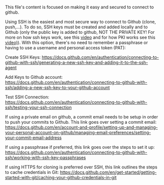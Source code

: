 This file's content is focused on making it easy and secured to connect to github. 

Using SSH is the easiest and most secure way to connect to Github (clone, push,...). To do so, SSH keys must be created and added locally and to Github (only the public key is added to github, NOT THE PRIVATE KEY! For more on how ssh keys work, see this [video](https://www.youtube.com/watch?v=y2SWzw9D4RA) and for how PKI works see this [video)](https://www.youtube.com/watch?v=FCf5LIJ0HWE)). With this option, there's no need to remember a passphrase or having to use a username and personal access token (PAT):

Create SSH Keys: https://docs.github.com/en/authentication/connecting-to-github-with-ssh/generating-a-new-ssh-key-and-adding-it-to-the-ssh-agent

Add Keys to Github account: https://docs.github.com/en/authentication/connecting-to-github-with-ssh/adding-a-new-ssh-key-to-your-github-account

Test SSH Connection: https://docs.github.com/en/authentication/connecting-to-github-with-ssh/testing-your-ssh-connection

If using a private email on github, a commit email needs to be setup in order to push your commits to Github. This link goes over setting a commit email: https://docs.github.com/en/account-and-profile/setting-up-and-managing-your-personal-account-on-github/managing-email-preferences/setting-your-commit-email-address

If using a passphrase if preferred, this link goes over the steps to set it up:  https://docs.github.com/en/authentication/connecting-to-github-with-ssh/working-with-ssh-key-passphrases 

If using HTTPS  for cloning is preferred over SSH, this link outlines the steps to cache credentials in Git: https://docs.github.com/en/get-started/getting-started-with-git/caching-your-github-credentials-in-git


